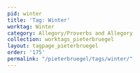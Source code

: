 ```yaml
---
pid: winter
title: 'Tag: Winter'
worktag: Winter
category: Allegory/Proverbs and Allegory
collection: worktags_pieterbruegel
layout: tagpage_pieterbruegel
order: '175'
permalink: "/pieterbruegel/tags/winter/"
---
```

